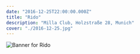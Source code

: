 ```yaml
---
date: "2016-12-25T22:00:00.000Z"
title: "Rido"
description: "Milla Club, Holzstraße 28, Munich"
cover: "./2016-12-25.jpg"
---
```


![Banner for Rido](2016-12-25-2.jpg)